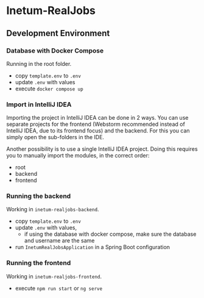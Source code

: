 # Inetum-RealJobs

## Development Environment

### Database with Docker Compose

Running in the root folder.

- copy `template.env` to `.env`
- update `.env` with values
- execute `docker compose up`

### Import in IntelliJ IDEA

Importing the project in IntelliJ IDEA can be done in 2 ways. You can use separate projects for the frontend (Webstorm
recommended instead of IntelliJ IDEA, due to its frontend focus) and the backend. For this you can simply open the
sub-folders in the IDE.

Another possibility is to use a single IntelliJ IDEA project. Doing this requires you to manually import the modules, in
the correct order:

- root
- backend
- frontend

### Running the backend

Working in `inetum-realjobs-backend`.

- copy `template.env` to `.env`
- update `.env` with values,
    - if using the database with docker compose, make sure the database and username are the same
- run `InetumRealJobsApplication` in a Spring Boot configuration

### Running the frontend

Working in `inetum-realjobs-frontend`.

- execute `npm run start` or `ng serve`